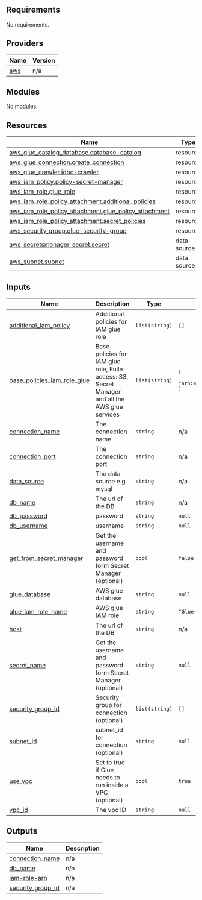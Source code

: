 <!-- BEGIN_TF_DOCS -->
## Requirements

No requirements.

## Providers

| Name | Version |
|------|---------|
| <a name="provider_aws"></a> [aws](#provider\_aws) | n/a |

## Modules

No modules.

## Resources

| Name | Type |
|------|------|
| [aws_glue_catalog_database.database-catalog](https://registry.terraform.io/providers/hashicorp/aws/latest/docs/resources/glue_catalog_database) | resource |
| [aws_glue_connection.create_connection](https://registry.terraform.io/providers/hashicorp/aws/latest/docs/resources/glue_connection) | resource |
| [aws_glue_crawler.jdbc-crawler](https://registry.terraform.io/providers/hashicorp/aws/latest/docs/resources/glue_crawler) | resource |
| [aws_iam_policy.policy-secret-manager](https://registry.terraform.io/providers/hashicorp/aws/latest/docs/resources/iam_policy) | resource |
| [aws_iam_role.glue_role](https://registry.terraform.io/providers/hashicorp/aws/latest/docs/resources/iam_role) | resource |
| [aws_iam_role_policy_attachment.additional_policies](https://registry.terraform.io/providers/hashicorp/aws/latest/docs/resources/iam_role_policy_attachment) | resource |
| [aws_iam_role_policy_attachment.glue_policy_attachment](https://registry.terraform.io/providers/hashicorp/aws/latest/docs/resources/iam_role_policy_attachment) | resource |
| [aws_iam_role_policy_attachment.secret_policies](https://registry.terraform.io/providers/hashicorp/aws/latest/docs/resources/iam_role_policy_attachment) | resource |
| [aws_security_group.glue-security-group](https://registry.terraform.io/providers/hashicorp/aws/latest/docs/resources/security_group) | resource |
| [aws_secretsmanager_secret.secret](https://registry.terraform.io/providers/hashicorp/aws/latest/docs/data-sources/secretsmanager_secret) | data source |
| [aws_subnet.subnet](https://registry.terraform.io/providers/hashicorp/aws/latest/docs/data-sources/subnet) | data source |

## Inputs

| Name | Description | Type | Default | Required |
|------|-------------|------|---------|:--------:|
| <a name="input_additional_iam_policy"></a> [additional\_iam\_policy](#input\_additional\_iam\_policy) | Additional policies for IAM glue role | `list(string)` | `[]` | no |
| <a name="input_base_policies_iam_role_glue"></a> [base\_policies\_iam\_role\_glue](#input\_base\_policies\_iam\_role\_glue) | Base policies for IAM glue role, Fulle access: S3, Secret Manager and all the AWS glue services | `list(string)` | <pre>[<br/>  "arn:aws:iam::aws:policy/service-role/AWSGlueServiceRole"<br/>]</pre> | no |
| <a name="input_connection_name"></a> [connection\_name](#input\_connection\_name) | The connection name | `string` | n/a | yes |
| <a name="input_connection_port"></a> [connection\_port](#input\_connection\_port) | The connection port | `string` | n/a | yes |
| <a name="input_data_source"></a> [data\_source](#input\_data\_source) | The data source e.g mysql | `string` | n/a | yes |
| <a name="input_db_name"></a> [db\_name](#input\_db\_name) | The url of the DB | `string` | n/a | yes |
| <a name="input_db_password"></a> [db\_password](#input\_db\_password) | password | `string` | `null` | no |
| <a name="input_db_username"></a> [db\_username](#input\_db\_username) | username | `string` | `null` | no |
| <a name="input_get_from_secret_manager"></a> [get\_from\_secret\_manager](#input\_get\_from\_secret\_manager) | Get the username and password form Secret Manager (optional) | `bool` | `false` | no |
| <a name="input_glue_database"></a> [glue\_database](#input\_glue\_database) | AWS glue database | `string` | `null` | no |
| <a name="input_glue_iam_role_name"></a> [glue\_iam\_role\_name](#input\_glue\_iam\_role\_name) | AWS glue IAM role | `string` | `"Glue-iam-role-terraform-module"` | no |
| <a name="input_host"></a> [host](#input\_host) | The url of the DB | `string` | n/a | yes |
| <a name="input_secret_name"></a> [secret\_name](#input\_secret\_name) | Get the username and password form Secret Manager (optional) | `string` | `null` | no |
| <a name="input_security_group_id"></a> [security\_group\_id](#input\_security\_group\_id) | Security group for connection (optional) | `list(string)` | `[]` | no |
| <a name="input_subnet_id"></a> [subnet\_id](#input\_subnet\_id) | subnet\_id for connection (optional) | `string` | `null` | no |
| <a name="input_use_vpc"></a> [use\_vpc](#input\_use\_vpc) | Set to true if Glue needs to run inside a VPC (optional) | `bool` | `true` | no |
| <a name="input_vpc_id"></a> [vpc\_id](#input\_vpc\_id) | The vpc ID | `string` | `null` | no |

## Outputs

| Name | Description |
|------|-------------|
| <a name="output_connection_name"></a> [connection\_name](#output\_connection\_name) | n/a |
| <a name="output_db_name"></a> [db\_name](#output\_db\_name) | n/a |
| <a name="output_iam-role-arn"></a> [iam-role-arn](#output\_iam-role-arn) | n/a |
| <a name="output_security_group_id"></a> [security\_group\_id](#output\_security\_group\_id) | n/a |
<!-- END_TF_DOCS -->